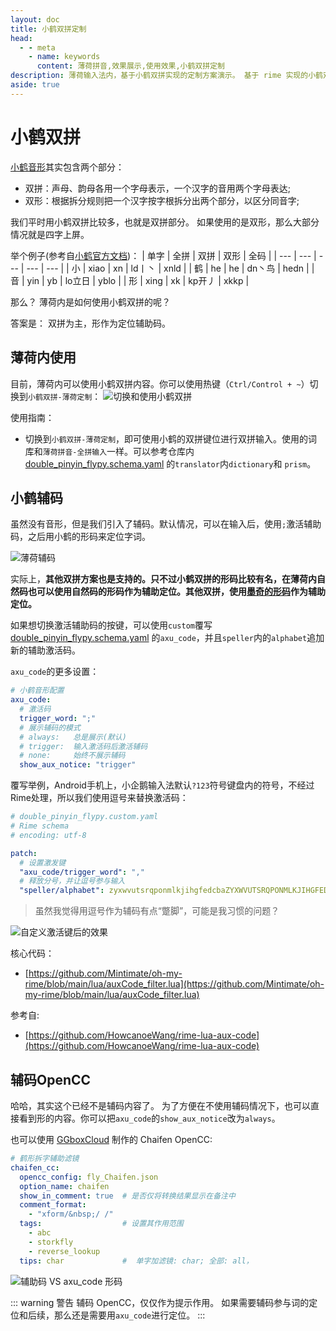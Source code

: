 ```yaml
---
layout: doc
title: 小鹤双拼定制
head:
  - - meta
    - name: keywords
      content: 薄荷拼音,效果展示,使用效果,小鹤双拼定制
description: 薄荷输入法内，基于小鹤双拼实现的定制方案演示。 基于 rime 实现的小鹤双拼和音形辅码使用演示。
aside: true
---
```

# 小鹤双拼 <Badge type="tip" text="^2024.07" />
[小鹤音形](https://flypy.com/)其实包含两个部分：
- 双拼：声母、韵母各用一个字母表示，一个汉字的音用两个字母表达;
- 双形：根据拆分规则把一个汉字按字根拆分出两个部分，以区分同音字;

我们平时用小鹤双拼比较多，也就是双拼部分。 如果使用的是双形，那么大部分情况就是四字上屏。 

举个例子(参考自[小鹤官方文档](https://flypy.cc/#/xh))：
| 单字 | 全拼 | 双拼 | 双形 | 全码 |
| --- | --- | --- | --- | --- |
| 小 | xiao | xn | ld丨丶 | xnld |
| 鹤 | he | he | dn丶鸟 | hedn |
| 音 | yin | yb | lo立日 | yblo |
| 形 | xing | xk | kp开丿 | xkkp |

那么？ 薄荷内是如何使用小鹤双拼的呢？

答案是： 双拼为主，形作为定位辅助码。

## 薄荷内使用
目前，薄荷内可以使用小鹤双拼内容。你可以使用热键（`Ctrl/Control + ~`）切换到`小鹤双拼-薄荷定制`：
![切换和使用小鹤双拼](/image/demo/switchDoublePinyinFly.webp)

使用指南：
- 切换到`小鹤双拼-薄荷定制`，即可使用小鹤的双拼键位进行双拼输入。使用的词库和`薄荷拼音-全拼输入`一样。可以参考仓库内 [double_pinyin_flypy.schema.yaml](https://github.com/Mintimate/oh-my-rime/blob/main/double_pinyin_flypy.schema.yaml) 的`translator`内`dictionary`和 `prism`。 

## 小鹤辅码
虽然没有音形，但是我们引入了辅码。默认情况，可以在输入后，使用`;`激活辅助码，之后用小鹤的形码来定位字词。 

![薄荷辅码](/image/demo/AxuCodeDemo.webp)

实际上，**其他双拼方案也是支持的。只不过小鹤双拼的形码比较有名，在薄荷内自然码也可以使用自然码的形码作为辅助定位。其他双拼，使用[墨奇的形码](https://github.com/gaboolic/rime-shuangpin-fuzhuma)作为辅助定位。**

如果想切换激活辅助码的按键，可以使用`custom`覆写 [double_pinyin_flypy.schema.yaml](https://github.com/Mintimate/oh-my-rime/blob/main/double_pinyin_flypy.schema.yaml) 的`axu_code`，并且`speller`内的`alphabet`追加新的辅助激活码。

`axu_code`的更多设置：
```YAML
# 小鹤音形配置
axu_code:
  # 激活码
  trigger_word: ";"
  # 展示辅码的模式
  # always:   总是展示(默认)
  # trigger:  输入激活码后激活辅码
  # none:     始终不展示辅码
  show_aux_notice: "trigger"
```

覆写举例，Android手机上，小企鹅输入法默认`?123`符号键盘内的符号，不经过Rime处理，所以我们使用逗号来替换激活码：
```yaml
# double_pinyin_flypy.custom.yaml
# Rime schema
# encoding: utf-8

patch:
  # 设置激发键
  "axu_code/trigger_word": ","
  # 释放分号，并让逗号参与输入
  "speller/alphabet": zyxwvutsrqponmlkjihgfedcbaZYXWVUTSRQPONMLKJIHGFEDCBA~,

```

> 虽然我觉得用逗号作为辅码有点“蹩脚”，可能是我习惯的问题？

![自定义激活键后的效果](/image/demo/customAxuCodeForDoubleFly.webp)


核心代码：
- [https://github.com/Mintimate/oh-my-rime/blob/main/lua/auxCode_filter.lua](https://github.com/Mintimate/oh-my-rime/blob/main/lua/auxCode_filter.lua)

参考自: 
- [https://github.com/HowcanoeWang/rime-lua-aux-code](https://github.com/HowcanoeWang/rime-lua-aux-code)

## 辅码OpenCC
哈哈，其实这个已经不是辅码内容了。 为了方便在不使用辅码情况下，也可以直接看到形的内容。你可以把`axu_code`的`show_aux_notice`改为`always`。

也可以使用 [GGboxCloud](https://github.com/GGboxCloud) 制作的 Chaifen OpenCC:
```yaml
# 鹤形拆字辅助滤镜
chaifen_cc:
  opencc_config: fly_Chaifen.json
  option_name: chaifen
  show_in_comment: true  # 是否仅将转换结果显示在备注中
  comment_format:
    - "xform/&nbsp;/ /"
  tags:                  # 设置其作用范围
    - abc
    - storkfly
    - reverse_lookup
  tips: char             #  单字加滤镜: char; 全部: all，
```
![辅助码 VS axu_code 形码](/image/demo/showHelperInfoForDoublePinyinFly.webp)

::: warning 警告
辅码 OpenCC，仅仅作为提示作用。 如果需要辅码参与词的定位和后续，那么还是需要用`axu_code`进行定位。
:::